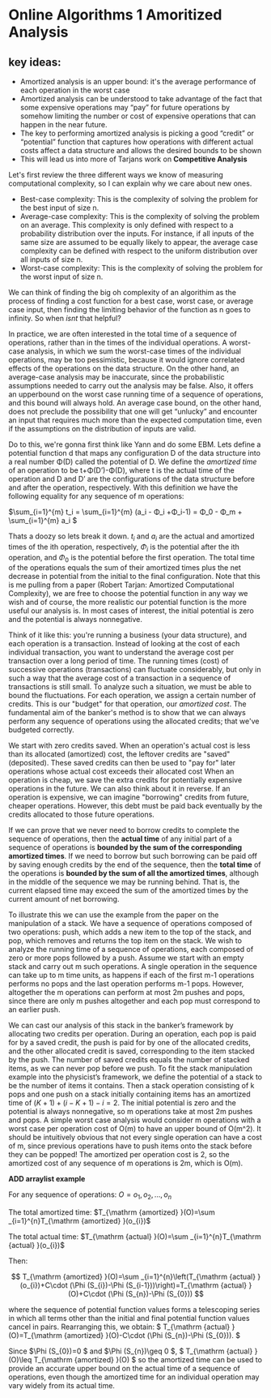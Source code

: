 # Online Algorithms 1 Amoritized Analysis

## key ideas:

- Amortized analysis is an upper bound: it's the average performance of each operation in the worst case
- Amortized analysis can be understood to take advantage of the fact that some expensive
operations may “pay” for future operations by somehow limiting the number or cost of
expensive operations that can happen in the near future.
- The key to performing amortized analysis is picking a good “credit” or “potential” function that captures how operations with different actual costs affect a data structure and allows the desired bounds to be shown
- This will lead us into more of Tarjans work on **Competitive Analysis**

Let's first review the three different ways we know of measuring computational complexity, so I can explain why we care about new ones. 
 - Best-case complexity: This is the complexity of solving the problem for the best input of size n. 
 - Average-case complexity: This is the complexity of solving the problem on an average. This complexity is only defined with respect to a probability distribution over the inputs. For instance, if all inputs of the same size are assumed to be equally likely to appear, the average case complexity can be defined with respect to the uniform distribution over all inputs of size n. 
 - Worst-case complexity: This is the complexity of solving the problem for the worst input of size n. 
     
We can think of finding the big oh complexity of an algorithim as the process of finding a cost function for a best case, worst case, or average case input, then finding the limiting behavior of the function as n goes to infinity. So when *isnt* that helpful?

In practice, we are often interested in the total time of a sequence of operations, rather than in the times of the individual operations. A worst-case analysis, in which we sum the worst-case times of the individual operations, may be too pessimistic, because it would ignore correlated effects of the operations on the data structure. On the other hand, an average-case analysis may be inaccurate, since the probabilistic assumptions needed to carry out the analysis may be false. Also, it offers an upperbound on the worst case running time of a sequence of operations, and this bound will always hold. An average case bound, on the other hand, does not preclude the possibility that one will get “unlucky” and encounter an input that requires much more than the expected computation time, even if the assumptions on the distribution of inputs are valid. 

Do to this, we're gonna first think like Yann and do some EBM. Lets define a potential function d that maps any configuration D of the data structure into a real number Φ(D) called the potential of D. We define the *amortized time* of an operation to be t+Φ(D’)-Φ(D), where t is the actual time of the operation and D and D’ are the configurations of the data structure before and after the operation, respectively. With this definition we have the following equality for any sequence of m operations:

$\sum_{i=1}^{m} t_i = \sum_{i=1}^{m} (a_i - Φ_i +Φ_i-1) = Φ_0 - Φ_m + \sum_{i=1}^{m} a_i $

Thats a doozy so lets break it down. $t_i$ and $a_i$ are the actual and amortized times of the ith operation, respectively, $Φ_i$ is the potential after the ith operation, and $Φ_0$ is the potential before the first operation. The total time of the operations equals the sum of their amortized times plus the net decrease in potential from the initial to the final configuration. Note that this is me pulling from a paper (Robert Tarjan: Amortized Computational Complexity), we are free to choose the potential function in any way we wish and of course, the more realistic our potential function is the more useful our analysis is. In most cases of interest, the initial potential is zero and the potential is always nonnegative.

Think of it like this: you're running a business (your data structure), and each operation is a transaction. Instead of looking at the cost of each individual transaction, you want to understand the average cost per transaction over a long period of time. The running times (cost) of successive operations (transactions) can fluctuate considerably, but only in such a way that the average cost of a transaction in a sequence of transactions is still small. To analyze such a situation, we must be able to bound the fluctuations. For each operation, we assign a certain number of credits. This is our "budget" for that operation, our *amortized cost*. The fundamental aim of the banker's method is to show that we can always perform any sequence of operations using the allocated credits; that we've budgeted correctly. 

We start with zero credits saved. When an operation's actual cost is less than its allocated (amortized) cost, the leftover credits are "saved" (deposited). These saved credits can then be used to "pay for" later operations whose actual cost exceeds their allocated cost When an operation is cheap, we save the extra credits for potentially expensive operations in the future. We can also think about it in reverse. If an operation is expensive, we can imagine "borrowing" credits from future, cheaper operations. However, this debt must be paid back eventually by the credits allocated to those future operations.

If we can prove that we never need to borrow credits to complete the sequence of operations, then the **actual time** of any initial part of a sequence of operations is **bounded by the sum of the corresponding amortized times**. If we need to borrow but such borrowing can be paid off by saving enough credits by the end of the sequence, then the **total time** of the operations is **bounded by the sum of all the amortized times**, although in the middle of the sequence we may be running behind. That is, the current elapsed time may exceed the sum of the amortized times by the current amount of net borrowing.

To illustrate this we can use the example from the paper on the manipulation of a stack. We have a sequence of operations composed of two operations: push, which adds a new item to the top of the stack, and pop, which removes and returns the top item on the stack. We wish to analyze the running time of a sequence of operations, each composed of zero or more pops followed by a push. Assume we start with an empty stack and carry out m such operations. A single operation in the sequence can take up to m time units, as happens if each of the first m-1 operations performs no pops and the last operation performs m-1 pops. However, altogether the m operations can perform at most 2m pushes and pops, since there are only m pushes altogether and each pop must correspond to an earlier push.

We can cast our analysis of this stack in the banker’s framework by allocating two credits per operation. During an operation, each pop is paid for by a saved credit, the push is paid for by one of the allocated credits, and the other allocated credit is saved, corresponding to the item stacked by the push. The number of saved
credits equals the number of stacked items, as we can never pop before we push. To fit the stack manipulation example into the physicist’s framework, we define the potential of a stack to be the number of items it contains. Then a stack operation consisting of k pops and one push on a stack initially containing items has an amortized time of $(K+1)+(i-K+1)-i=2$. The initial potential is zero and the potential is always nonnegative, so m operations take at most 2m pushes and pops. A simple worst case analysis would consider m operations with a worst case per operation cost of O(m) to have an upper bound of O(m^2). It should be intuitively obvious that not every single operation can have a cost of m, since previous operations have to push items onto the stack before they can be popped! The amortized per operation cost is 2, so the amortized cost of any sequence of m operations is 2m, which is O(m). 


**ADD arraylist example**


 For any sequence of operations: $O=o_{1},o_{2},\dots ,o_{n}$

The total amortized time: $T_{\mathrm {amortized} }(O)=\sum _{i=1}^{n}T_{\mathrm {amortized} }(o_{i})$

The total actual time: $T_{\mathrm {actual} }(O)=\sum _{i=1}^{n}T_{\mathrm {actual} }(o_{i})$

Then: 

$$ T_{\mathrm {amortized} }(O)=\sum _{i=1}^{n}\left(T_{\mathrm {actual} }(o_{i})+C\cdot (\Phi (S_{i})-\Phi (S_{i-1}))\right)=T_{\mathrm {actual} }(O)+C\cdot (\Phi (S_{n})-\Phi (S_{0})) $$

where the sequence of potential function values forms a telescoping series in which all terms other than the initial and final potential function values cancel in pairs. Rearranging this, we obtain: $ T_{\mathrm {actual} }(O)=T_{\mathrm {amortized} }(O)-C\cdot (\Phi (S_{n})-\Phi (S_{0})). $

Since $\Phi (S_{0})=0 $ and $\Phi (S_{n})\geq 0 $, $ T_{\mathrm {actual} }(O)\leq T_{\mathrm {amortized} }(O) $ so the amortized time can be used to provide an accurate upper bound on the actual time of a sequence of operations, even though the amortized time for an individual operation may vary widely from its actual time.